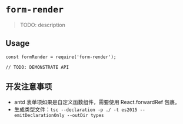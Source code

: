 # `form-render`

> TODO: description

## Usage

```
const formRender = require('form-render');

// TODO: DEMONSTRATE API
```

## 开发注意事项
- antd 表单项如果是自定义函数组件，需要使用 React.forwardRef 包裹。
- 生成类型文件：`tsc --declaration -p ./ -t es2015 --emitDeclarationOnly --outDir types`


